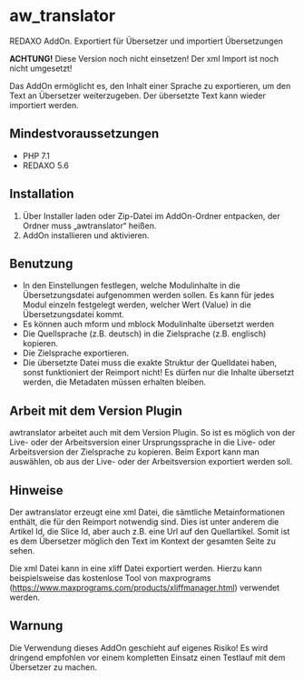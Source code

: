 # aw_translator
REDAXO AddOn. Exportiert für Übersetzer und importiert Übersetzungen

**ACHTUNG!** Diese Version noch nicht einsetzen! Der xml Import ist noch nicht umgesetzt!

Das AddOn ermöglicht es, den Inhalt einer Sprache zu exportieren, um den Text an Übersetzer weiterzugeben. Der übersetzte Text kann wieder importiert werden.

## Mindestvoraussetzungen

* PHP 7.1
* REDAXO 5.6

## Installation

1. Über Installer laden oder Zip-Datei im AddOn-Ordner entpacken, der Ordner muss „awtranslator“ heißen.
2. AddOn installieren und aktivieren.

## Benutzung

* In den Einstellungen festlegen, welche Modulinhalte in die Übersetzungsdatei aufgenommen werden sollen. Es kann für jedes Modul einzeln festgelegt werden, welcher Wert (Value) in die Übersetzungsdatei kommt.
* Es können auch mform und mblock Modulinhalte übersetzt werden
* Die Quellsprache (z.B. deutsch) in die Zielsprache (z.B. englisch) kopieren.
* Die Zielsprache exportieren.
* Die übersetzte Datei muss die exakte Struktur der Quelldatei haben, sonst funktioniert der Reimport nicht! Es dürfen nur die Inhalte übersetzt werden, die Metadaten müssen erhalten bleiben.

## Arbeit mit dem Version Plugin

awtranslator arbeitet auch mit dem Version Plugin. So ist es möglich von der Live- oder der Arbeitsversion einer Ursprungssprache in die Live- oder Arbeitsversion der Zielsprache zu kopieren. Beim Export kann man auswählen, ob aus der Live- oder der Arbeitsversion exportiert werden soll.

## Hinweise

Der awtranslator erzeugt eine xml Datei, die sämtliche Metainformationen enthält, die für den Reimport notwendig sind. Dies ist unter anderem die Artikel Id, die Slice Id, aber auch z.B. eine Url auf den Quellartikel. Somit ist es dem Übersetzer möglich den Text im Kontext der gesamten Seite zu sehen.

Die xml Datei kann in eine xliff Datei exportiert werden. Hierzu kann beispielsweise das kostenlose Tool von maxprograms (https://www.maxprograms.com/products/xliffmanager.html) verwendet werden.

## Warnung

Die Verwendung dieses AddOn geschieht auf eigenes Risiko! Es wird dringend empfohlen vor einem kompletten Einsatz einen Testlauf mit dem Übersetzer zu machen.
